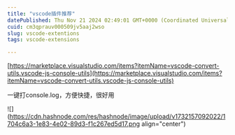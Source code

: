 ```yaml
---
title: "vscode插件推荐"
datePublished: Thu Nov 21 2024 02:49:01 GMT+0000 (Coordinated Universal Time)
cuid: cm3qprauv000509jv5aaj2wso
slug: vscode-extentions
tags: vscode-extensions

---
```


[https://marketplace.visualstudio.com/items?itemName=vscode-convert-utils.vscode-js-console-utils](https://marketplace.visualstudio.com/items?itemName=vscode-convert-utils.vscode-js-console-utils)

一键打console.log，方便快捷，很好用

![](https://cdn.hashnode.com/res/hashnode/image/upload/v1732157092022/1704c6a3-1e83-4e02-89d3-f1c267ed5d17.png align="center")